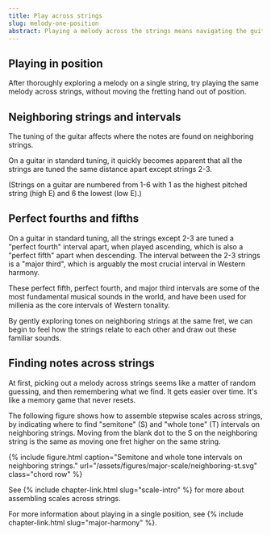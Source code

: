 ```yaml
---
title: Play across strings 
slug: melody-one-position
abstract: Playing a melody across the strings means navigating the guitar's tuning. 
---
```


## Playing in position

After thoroughly exploring a melody on a single string,
try playing the same melody across strings,
without moving the fretting hand out of position.

## Neighboring strings and intervals

The tuning of the guitar affects where the notes are found on neighboring strings.

On a guitar in standard tuning,
it quickly becomes apparent that
all the strings are tuned the same distance apart except strings 2-3.

(Strings on a guitar are numbered from 1-6 with 1 as the highest pitched string (high E)
and 6 the lowest (low E).)

## Perfect fourths and fifths

On a guitar in standard tuning,
all the strings except 2-3 are tuned a "perfect fourth" interval apart,
when played ascending,
which is also a "perfect fifth" apart when descending.
The interval between the 2-3 strings is a "major third",
which is arguably the most crucial interval in Western harmony. 

These perfect fifth,
perfect fourth,
and major third intervals are some of the most fundamental musical sounds in the world,
and have been used for millenia as the core intervals of Western tonality.

By gently exploring tones on neighboring strings at the same fret,
we can begin to feel how the strings relate to each other
and draw out these familiar sounds.


## Finding notes across strings

At first,
picking out a melody across strings seems like a matter of random guessing,
and then remembering what we find.
It gets easier over time.
It's like a memory game that never resets.

The following figure shows how to assemble stepwise scales across strings,
by indicating where to find "semitone" (S) and "whole tone" (T) intervals on neighboring strings.
Moving from the blank dot to the S on the neighboring string is the same as moving one fret higher on the same string.

{% include figure.html
    caption="Semitone and whole tone intervals on neighboring strings."
    url="/assets/figures/major-scale/neighboring-st.svg"
    class="chord row"
%}

See {% include chapter-link.html slug="scale-intro" %} for more about assembling scales across strings.

For more information about playing in a single position,
see {% include chapter-link.html slug="major-harmony" %}.
